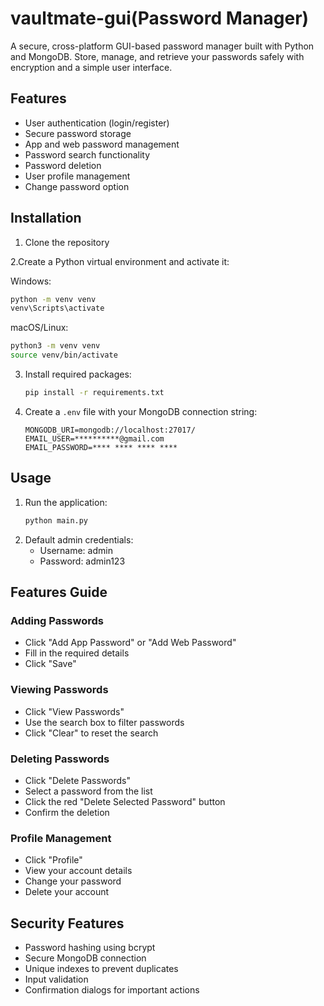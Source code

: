 # vaultmate-gui(Password Manager)

A secure, cross-platform GUI-based password manager built with Python and MongoDB. Store, manage, and retrieve your passwords safely with encryption and a simple user interface.

## Features

- User authentication (login/register)
- Secure password storage
- App and web password management
- Password search functionality
- Password deletion
- User profile management
- Change password option

## Installation

1. Clone the repository

2.Create a Python virtual environment and activate it:

Windows:

   ```bash
   python -m venv venv
   venv\Scripts\activate
   ```
   
   macOS/Linux:
   ```bash
   python3 -m venv venv
   source venv/bin/activate
   ```

3. Install required packages:
   ```bash
   pip install -r requirements.txt
   ```
4. Create a `.env` file with your MongoDB connection string:
   ```
   MONGODB_URI=mongodb://localhost:27017/
   EMAIL_USER=**********@gmail.com
   EMAIL_PASSWORD=**** **** **** ****
   ```

## Usage

1. Run the application:
   ```bash
   python main.py
   ```
2. Default admin credentials:
   - Username: admin
   - Password: admin123

## Features Guide

### Adding Passwords
- Click "Add App Password" or "Add Web Password"
- Fill in the required details
- Click "Save"

### Viewing Passwords
- Click "View Passwords"
- Use the search box to filter passwords
- Click "Clear" to reset the search

### Deleting Passwords
- Click "Delete Passwords"
- Select a password from the list
- Click the red "Delete Selected Password" button
- Confirm the deletion

### Profile Management
- Click "Profile"
- View your account details
- Change your password
- Delete your account

## Security Features

- Password hashing using bcrypt
- Secure MongoDB connection
- Unique indexes to prevent duplicates
- Input validation
- Confirmation dialogs for important actions 
